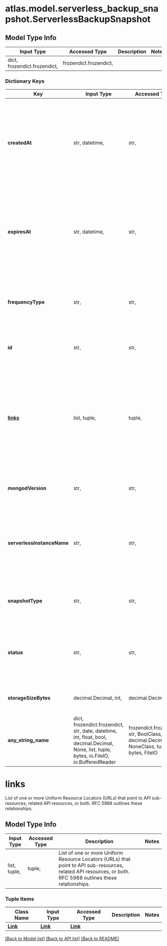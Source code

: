 # atlas.model.serverless_backup_snapshot.ServerlessBackupSnapshot

## Model Type Info
Input Type | Accessed Type | Description | Notes
------------ | ------------- | ------------- | -------------
dict, frozendict.frozendict,  | frozendict.frozendict,  |  | 

### Dictionary Keys
Key | Input Type | Accessed Type | Description | Notes
------------ | ------------- | ------------- | ------------- | -------------
**createdAt** | str, datetime,  | str,  | Date and time when MongoDB Cloud took the snapshot. This parameter expresses its value in the ISO 8601 timestamp format in UTC. | [optional] value must conform to RFC-3339 date-time
**expiresAt** | str, datetime,  | str,  | Date and time when MongoDB Cloud deletes the snapshot. This parameter expresses its value in the ISO 8601 timestamp format in UTC. | [optional] value must conform to RFC-3339 date-time
**frequencyType** | str,  | str,  | Human-readable label that identifies how often this snapshot triggers. | [optional] must be one of ["hourly", "daily", "weekly", "monthly", ] 
**id** | str,  | str,  | Unique 24-hexadecimal digit string that identifies the snapshot. | [optional] 
**[links](#links)** | list, tuple,  | tuple,  | List of one or more Uniform Resource Locators (URLs) that point to API sub-resources, related API resources, or both. RFC 5988 outlines these relationships. | [optional] 
**mongodVersion** | str,  | str,  | Version of the MongoDB host that this snapshot backs up. | [optional] 
**serverlessInstanceName** | str,  | str,  | Human-readable label given to the serverless instance from which MongoDB Cloud took this snapshot. | [optional] 
**snapshotType** | str,  | str,  | Human-readable label that identifies when this snapshot triggers. | [optional] must be one of ["onDemand", "scheduled", ] 
**status** | str,  | str,  | Human-readable label that indicates the stage of the backup process for this snapshot. | [optional] must be one of ["queued", "inProgress", "completed", "failed", ] 
**storageSizeBytes** | decimal.Decimal, int,  | decimal.Decimal,  | Number of bytes taken to store the backup snapshot. | [optional] value must be a 64 bit integer
**any_string_name** | dict, frozendict.frozendict, str, date, datetime, int, float, bool, decimal.Decimal, None, list, tuple, bytes, io.FileIO, io.BufferedReader | frozendict.frozendict, str, BoolClass, decimal.Decimal, NoneClass, tuple, bytes, FileIO | any string name can be used but the value must be the correct type | [optional]

# links

List of one or more Uniform Resource Locators (URLs) that point to API sub-resources, related API resources, or both. RFC 5988 outlines these relationships.

## Model Type Info
Input Type | Accessed Type | Description | Notes
------------ | ------------- | ------------- | -------------
list, tuple,  | tuple,  | List of one or more Uniform Resource Locators (URLs) that point to API sub-resources, related API resources, or both. RFC 5988 outlines these relationships. | 

### Tuple Items
Class Name | Input Type | Accessed Type | Description | Notes
------------- | ------------- | ------------- | ------------- | -------------
[**Link**](Link.md) | [**Link**](Link.md) | [**Link**](Link.md) |  | 

[[Back to Model list]](../../README.md#documentation-for-models) [[Back to API list]](../../README.md#documentation-for-api-endpoints) [[Back to README]](../../README.md)


